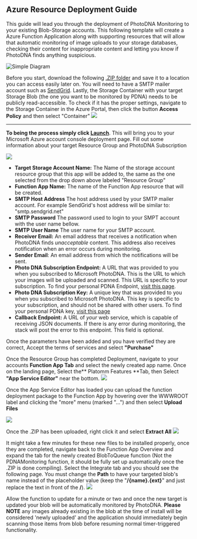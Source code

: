 ## Azure Resource Deployment Guide ##


This guide will lead you through the deployment of PhotoDNA Monitoring to your existing Blob-Storage accounts. This following template will create a Azure Function Application along with supporting resources that will allow that automatic monitoring of image uploads to your storage databases, checking their content for inappropriate content and letting you know if PhotoDNA finds anything suspicious. 

![Simple Diagram](https://github.com/MicrosoftContentModerator/PhotoDNA-QuickStarts/blob/dev/MicrosoftAzure/ImageBatchingCSharp/Documentation/SimpleArchDiagramAZ_placeholder.png?raw=true)

Before you start, download the following [.ZIP folder](https://github.com/MicrosoftContentModerator/PhotoDNA-QuickStarts/blob/dev/MicrosoftAzure/ImageBatchingCSharp/AzureFunction/PDNAMonitoringQueued.zip) and save it to a location you can access easily later on. You will need to have a SMTP mailer account such as [SendGrid](https://sendgrid.com/). Lastly, the Storage Container with your target Storage Blob (the one you want to be monitored by PDNA) needs to be publicly read-accessible. To check if it has the proper settings, navigate to the Storage Container in the Azure Portal, then click the button **Access Policy** and then select "Container"
![](https://github.com/MicrosoftContentModerator/PhotoDNA-QuickStarts/blob/dev/MicrosoftAzure/ImageBatchingCSharp/Documentation/ReadAccessPolicy.PNG?raw=true)



---


**To being the process simply click
[Launch](https://portal.azure.com/#create/Microsoft.Template/uri/https%3A%2F%2Fraw.githubusercontent.com%2FMicrosoftContentModerator%2FPhotoDNA-QuickStarts%2Fdev_refactoring%2FMicrosoftAzure%2FImageBatchingCSharp%2FResourceGroupTemplate%2FresourceGroupTemplate.json "Deploy in Azure")**. This will bring you to your Microsoft Azure account console deployment page. Fill out some information about your target Resource Group and PhotoDNA Subscription

![](https://github.com/MicrosoftContentModerator/PhotoDNA-QuickStarts/blob/dev/MicrosoftAzure/ImageBatchingCSharp/Documentation/TemplateLandingPage.PNG?raw=true)


- **Target Storage Account Name:** The Name of the storage account resource group that this app will be added to, the same as the one selected from the drop down above labeled "Resource Group"
- **Function App Name:** The name of the Function App resource that will be created.
- **SMTP Host Address** The host address used by your SMTP mailer account. For example SendGrid's host address will be similar to:  "smtp.sendgrid.net"
- **SMTP Password** The password used to login to your SMPT account with the user name bellow.
- **SMTP User Name** The user name for your SMTP account.
- **Receiver Email:** An email address that receives a notification when PhotoDNA finds *unacceptable* content. This address also receives notification when an error occurs during monitoring.
- **Sender Email**: An email address from which the notifications will be sent.
- **Photo DNA Subscription Endpoint:** A URL that was provided to you when you subscribed to Microsoft PhotoDNA. This is the URL to which your images will be uploaded and scanned. This URL is specific to your subscription. To find your personal PDNA Endpoint, [visit this page](https://testpdnaui.azurewebsites.net/).  
- **Photo DNA Subscription Key:** A unique key that was provided to you when you subscribed to Microsoft PhotoDNA. This key is specific to your subscription, and should not be shared with other users. To find your personal PDNA key, [visit this page](https://testpdnaui.azurewebsites.net/ ) 
- **Callback Endpoint:** A URL of *your* web service, which is capable of receiving JSON documents. If there is any error during monitoring, the stack will post the error to this endpoint. This field is optional. 

Once the parameters have been added and you have verified they are correct, Accept the terms of services and select **"Purchase"** 

Once the Resource Group has completed Deployment, navigate to your accounts **Function App Tab** and select the newly created app name. 
Once on the landing page, Select the** Platomm Features **Tab, then Select **"App Service Editor"** near the bottom.
![](https://github.com/MicrosoftContentModerator/PhotoDNA-QuickStarts/blob/dev/MicrosoftAzure/ImageBatchingCSharp/Documentation/FunctionAppNavigation.PNG?raw=true)

Once the App Service Editor has loaded you can upload the function deployment package to the Function App by hovering over the WWWROOT label and clicking the "more" menu (marked "...") and then select **Upload Files**

![](https://github.com/MicrosoftContentModerator/PhotoDNA-QuickStarts/blob/dev/MicrosoftAzure/Documentation/UploadZip.png?raw=true)

Once the .ZIP has been uploaded, right click it and select **Extract All**
![](https://github.com/MicrosoftContentModerator/PhotoDNA-QuickStarts/blob/dev/MicrosoftAzure/ImageBatchingCSharp/Documentation/UploadZip.png?raw=true)


It might take a few minutes for these new files to be installed properly, once they are completed, navigate back to the Function App Overview and expand the tab for the newly created BlobToQueue function (Not the PDNAMonitoring function, it should be fully set up automatically once the .ZIP is done compiling). Select the Integrate tab and you should see the following page. You must change the **Path** to have your targeted blob's name instead of the placeholder value (keep the "**/{name}.{ext}**" and just replace the text in front of the **/**).
![](https://github.com/MicrosoftContentModerator/PhotoDNA-QuickStarts/blob/dev/MicrosoftAzure/ImageBatchingCSharp/Documentation/EnterBlobNameIntegratePage.PNG?raw=true)


Allow the function to update for a minute or two and once the new target is updated your blob will be automatically monitored by PhotoDNA.
**Please NOTE** any images already existing in the blob at the time of install will be considered 'newly uploaded' and the application should immediately begin scanning those items from blob before resuming normal  timer-triggered functionality. 
